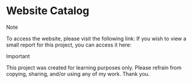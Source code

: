 # Website Catalog 

> [!NOTE] 
> To access the website, please visit the following link:
> If you wish to view a small report for this project, you can access it here:

> [!IMPORTANT] 
> This project was created for learning purposes only. Please refrain from copying, sharing, and/or using any of my work. Thank you.
